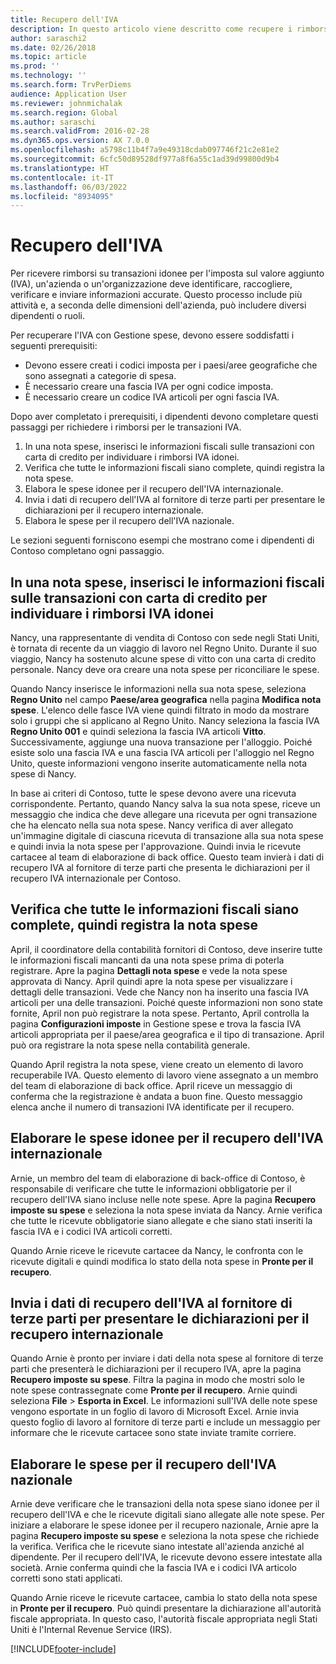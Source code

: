 ```yaml
---
title: Recupero dell'IVA
description: In questo articolo viene descritto come recupere i rimborsi su transazioni di imposta sul valore aggiunto (IVA).
author: saraschi2
ms.date: 02/26/2018
ms.topic: article
ms.prod: ''
ms.technology: ''
ms.search.form: TrvPerDiems
audience: Application User
ms.reviewer: johnmichalak
ms.search.region: Global
ms.author: saraschi
ms.search.validFrom: 2016-02-28
ms.dyn365.ops.version: AX 7.0.0
ms.openlocfilehash: a5798c11b4f7a9e49318cdab097746f21c2e81e2
ms.sourcegitcommit: 6cfc50d89528df977a8f6a55c1ad39d99800d9b4
ms.translationtype: HT
ms.contentlocale: it-IT
ms.lasthandoff: 06/03/2022
ms.locfileid: "8934095"
---
```

# <a name="vat-recovery"></a>Recupero dell'IVA 

Per ricevere rimborsi su transazioni idonee per l'imposta sul valore aggiunto (IVA), un'azienda o un'organizzazione deve identificare, raccogliere, verificare e inviare informazioni accurate. Questo processo include più attività e, a seconda delle dimensioni dell'azienda, può includere diversi dipendenti o ruoli.

Per recuperare l'IVA con Gestione spese, devono essere soddisfatti i seguenti prerequisiti:

- Devono essere creati i codici imposta per i paesi/aree geografiche che sono assegnati a categorie di spesa.
- È necessario creare una fascia IVA per ogni codice imposta.
- È necessario creare un codice IVA articoli per ogni fascia IVA.

Dopo aver completato i prerequisiti, i dipendenti devono completare questi passaggi per richiedere i rimborsi per le transazioni IVA.

1. In una nota spese, inserisci le informazioni fiscali sulle transazioni con carta di credito per individuare i rimborsi IVA idonei.
2. Verifica che tutte le informazioni fiscali siano complete, quindi registra la nota spese.
3. Elabora le spese idonee per il recupero dell'IVA internazionale.
4. Invia i dati di recupero dell'IVA al fornitore di terze parti per presentare le dichiarazioni per il recupero internazionale.
5. Elabora le spese per il recupero dell'IVA nazionale.

Le sezioni seguenti forniscono esempi che mostrano come i dipendenti di Contoso completano ogni passaggio.

## <a name="on-an-expense-report-enter-tax-information-about-credit-card-transactions-to-identify-eligible-vat-refunds"></a>In una nota spese, inserisci le informazioni fiscali sulle transazioni con carta di credito per individuare i rimborsi IVA idonei

Nancy, una rappresentante di vendita di Contoso con sede negli Stati Uniti, è tornata di recente da un viaggio di lavoro nel Regno Unito. Durante il suo viaggio, Nancy ha sostenuto alcune spese di vitto con una carta di credito personale. Nancy deve ora creare una nota spese per riconciliare le spese.

Quando Nancy inserisce le informazioni nella sua nota spese, seleziona **Regno Unito** nel campo **Paese/area geografica** nella pagina **Modifica nota spese**. L'elenco delle fasce IVA viene quindi filtrato in modo da mostrare solo i gruppi che si applicano al Regno Unito. Nancy seleziona la fascia IVA **Regno Unito 001** e quindi seleziona la fascia IVA articoli **Vitto**. Successivamente, aggiunge una nuova transazione per l'alloggio. Poiché esiste solo una fascia IVA e una fascia IVA articoli per l'alloggio nel Regno Unito, queste informazioni vengono inserite automaticamente nella nota spese di Nancy.

In base ai criteri di Contoso, tutte le spese devono avere una ricevuta corrispondente. Pertanto, quando Nancy salva la sua nota spese, riceve un messaggio che indica che deve allegare una ricevuta per ogni transazione che ha elencato nella sua nota spese. Nancy verifica di aver allegato un'immagine digitale di ciascuna ricevuta di transazione alla sua nota spese e quindi invia la nota spese per l'approvazione. Quindi invia le ricevute cartacee al team di elaborazione di back office. Questo team invierà i dati di recupero IVA al fornitore di terze parti che presenta le dichiarazioni per il recupero IVA internazionale per Contoso.

## <a name="make-sure-that-all-tax-information-is-complete-and-then-post-the-expense-report"></a>Verifica che tutte le informazioni fiscali siano complete, quindi registra la nota spese

April, il coordinatore della contabilità fornitori di Contoso, deve inserire tutte le informazioni fiscali mancanti da una nota spese prima di poterla registrare. Apre la pagina **Dettagli nota spese** e vede la nota spese approvata di Nancy. April quindi apre la nota spese per visualizzare i dettagli delle transazioni. Vede che Nancy non ha inserito una fascia IVA articoli per una delle transazioni. Poiché queste informazioni non sono state fornite, April non può registrare la nota spese. Pertanto, April controlla la pagina **Configurazioni imposte** in Gestione spese e trova la fascia IVA articoli appropriata per il paese/area geografica e il tipo di transazione. April può ora registrare la nota spese nella contabilità generale.

Quando April registra la nota spese, viene creato un elemento di lavoro recuperabile IVA. Questo elemento di lavoro viene assegnato a un membro del team di elaborazione di back office. April riceve un messaggio di conferma che la registrazione è andata a buon fine. Questo messaggio elenca anche il numero di transazioni IVA identificate per il recupero.

## <a name="process-expenses-that-are-eligible-for-international-vat-recovery"></a>Elaborare le spese idonee per il recupero dell'IVA internazionale

Arnie, un membro del team di elaborazione di back-office di Contoso, è responsabile di verificare che tutte le informazioni obbligatorie per il recupero dell'IVA siano incluse nelle note spese. Apre la pagina **Recupero imposte su spese** e seleziona la nota spese inviata da Nancy. Arnie verifica che tutte le ricevute obbligatorie siano allegate e che siano stati inseriti la fascia IVA e i codici IVA articoli corretti.

Quando Arnie riceve le ricevute cartacee da Nancy, le confronta con le ricevute digitali e quindi modifica lo stato della nota spese in **Pronte per il recupero**.

## <a name="send-vat-recovery-data-to-the-third-party-vendor-to-file-international-recovery-returns"></a>Invia i dati di recupero dell'IVA al fornitore di terze parti per presentare le dichiarazioni per il recupero internazionale

Quando Arnie è pronto per inviare i dati della nota spese al fornitore di terze parti che presenterà le dichiarazioni per il recupero IVA, apre la pagina **Recupero imposte su spese**. Filtra la pagina in modo che mostri solo le note spese contrassegnate come **Pronte per il recupero**. Arnie quindi seleziona **File** &gt; **Esporta in Excel**. Le informazioni sull'IVA delle note spese vengono esportate in un foglio di lavoro di Microsoft Excel. Arnie invia questo foglio di lavoro al fornitore di terze parti e include un messaggio per informare che le ricevute cartacee sono state inviate tramite corriere.

## <a name="process-expenses-for-domestic-vat-recovery"></a>Elaborare le spese per il recupero dell'IVA nazionale

Arnie deve verificare che le transazioni della nota spese siano idonee per il recupero dell'IVA e che le ricevute digitali siano allegate alle note spese. Per iniziare a elaborare le spese idonee per il recupero nazionale, Arnie apre la pagina **Recupero imposte su spese** e seleziona la nota spese che richiede la verifica. Verifica che le ricevute siano intestate all'azienda anziché al dipendente. Per il recupero dell'IVA, le ricevute devono essere intestate alla società. Arnie conferma quindi che la fascia IVA e i codici IVA articolo corretti sono stati applicati.

Quando Arnie riceve le ricevute cartacee, cambia lo stato della nota spese in **Pronte per il recupero**. Può quindi presentare la dichiarazione all'autorità fiscale appropriata. In questo caso, l'autorità fiscale appropriata negli Stati Uniti è l'Internal Revenue Service (IRS).


[!INCLUDE[footer-include](../includes/footer-banner.md)]
